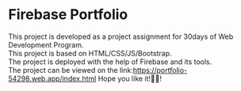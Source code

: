 # Firebase Portfolio
This project is developed as a project assignment for 30days of Web Development Program.<br>
This project is based on HTML/CSS/JS/Bootstrap.<br>
The project is deployed with the help of Firebase and its tools.<br>
The project can be viewed on the link:https://portfolio-54298.web.app/index.html
Hope you like it!🙂️🙂️!
